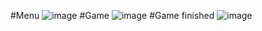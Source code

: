 #Menu
 ![image](https://user-images.githubusercontent.com/71222521/193274683-24e17f85-6dad-4f4f-be2e-03bd8f4db58a.png)
#Game
 ![image](https://user-images.githubusercontent.com/71222521/193274872-3cde648d-51d5-4eb6-824d-3634224148a9.png)
#Game finished
 ![image](https://user-images.githubusercontent.com/71222521/193275392-5c5721ad-6002-4ed3-be40-9d1eb4ed1715.png)
